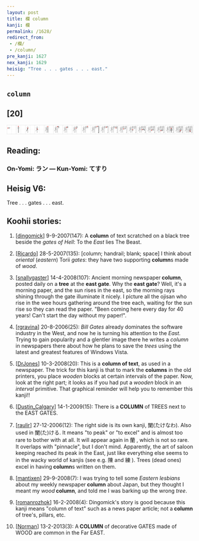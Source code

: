 ```yaml
---
layout: post
title: 欄 column
kanji: 欄
permalink: /1628/
redirect_from:
 - /欄/
 - /column/
pre_kanji: 1627
nex_kanji: 1629
heisig: "Tree . . . gates . . . east."
---
```


## `column`

## [20]

<div class="stroke"><img src="../images/E6AC84.png" /></div>

## Reading:

### On-Yomi: ラン &mdash; Kun-Yomi: てすり

## Heisig V6:

Tree . . . gates . . . east.

## Koohii stories:

1) [<a href="http://kanji.koohii.com/profile/dingomick">dingomick</a>] 9-9-2007(147): A <strong>column</strong> of text scratched on a black tree beside the <em>gates of Hell</em>: To the <em>East</em> lies The Beast.

2) [<a href="http://kanji.koohii.com/profile/Ricardo">Ricardo</a>] 28-5-2007(135): [column; handrail; blank; space] I think about <em>oriental</em> (<em>eastern</em>) Torii <em>gates</em>: they have two supporting <strong>column</strong>s made of <em>wood</em>.

3) [<a href="http://kanji.koohii.com/profile/snallygaster">snallygaster</a>] 14-4-2008(107): Ancient morning newspaper<strong> column</strong>, posted daily on a <strong>tree</strong> at the <strong>east gate</strong>. Why the <strong>east gate</strong>? Well, it&#039;s a morning paper, and the sun rises in the east, so the morning rays shining through the gate illuminate it nicely. I picture all the ojisan who rise in the wee hours gathering around the tree each, waiting for the sun rise so they can read the paper. &quot;Been coming here every day for 40 years! Can&#039;t start the day without my paper!&quot;.

4) [<a href="http://kanji.koohii.com/profile/rgravina">rgravina</a>] 20-8-2006(25): <em>Bill Gates</em> already dominates the software industry in the West, and now he is turning his attention to the <em>East</em>. Trying to gain popularity and a glentler image there he writes a <em>column</em> in newspapers there about how he plans to save the <em>trees</em> using the latest and greatest features of Windows Vista.

5) [<a href="http://kanji.koohii.com/profile/DrJones">DrJones</a>] 10-3-2008(20): This is a <strong>column of text</strong>, as used in a newspaper. The trick for this kanji is that to mark the <strong>columns</strong> in the old printers, you place <em>wooden</em> blocks at certain intervals of the paper. Now, look at the right part; it looks as if you had put a <em>wooden</em> block in an <em>interval</em> primitive. That graphical reminder will help you to remember this kanji!!

6) [<a href="http://kanji.koohii.com/profile/Dustin_Calgary">Dustin_Calgary</a>] 14-1-2009(15): There is a<strong> COLUMN</strong> of TREES next to the EAST GATES.

7) [<a href="http://kanji.koohii.com/profile/raulir">raulir</a>] 27-12-2006(12): The right side is its own kanji, 闌(たけなわ). Also used in 闌(た)ける. It means &quot;to peak&quot; or &quot;to excel&quot; and is almost too rare to bother with at all. It will appear again in 蘭 , which is not so rare. It overlaps with &quot;pinnacle&quot;, but I don&#039;t mind. Apparently, the art of saloon keeping reached its peak in the East, just like everything else seems to in the wacky world of kanjis (see e.g. 陳 and 練 ). Trees (dead ones) excel in having<strong> column</strong>s written on them.

8) [<a href="http://kanji.koohii.com/profile/mantixen">mantixen</a>] 29-9-2008(7): I was trying to tell some <em>Eastern lesbians</em> about my weekly newspaper<strong> column</strong> about Japan, but they thought I meant my <em>wood</em><strong> column</strong>, and told me I was barking up the wrong <em>tree</em>.

9) [<a href="http://kanji.koohii.com/profile/romanrozhok">romanrozhok</a>] 16-2-2008(4): Dingomick&#039;s story is good because this kanji means &quot;column of text&quot; such as a news paper article; not a<strong> column</strong> of tree&#039;s, pillars, etc.

10) [<a href="http://kanji.koohii.com/profile/Norman">Norman</a>] 13-2-2013(3): A<strong> COLUMN</strong> of decorative GATES made of WOOD are common in the Far EAST.
